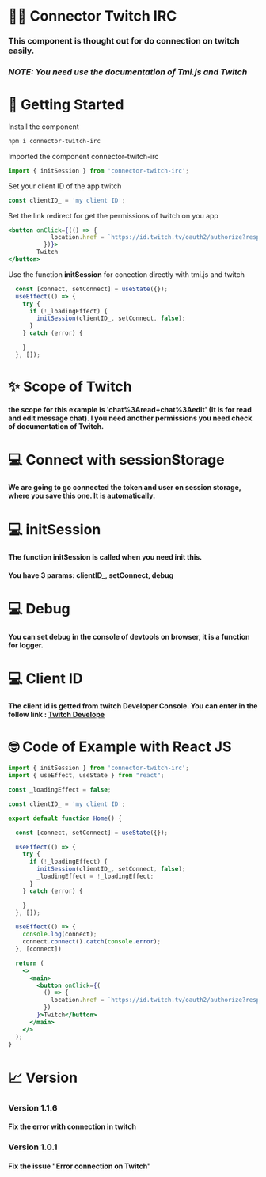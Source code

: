 # 👋🏼 Connector Twitch IRC
### This component is thought out for do connection on twitch easily.

### **_NOTE:_** _You need use the documentation of Tmi.js and Twitch_

# 🚀 Getting Started 

Install the component
```bash
npm i connector-twitch-irc
```

Imported the component connector-twitch-irc
```js
import { initSession } from 'connector-twitch-irc';
```
Set your client ID of the app twitch
```js
const clientID_ = 'my client ID';
```

Set the link redirect for get the permissions of twitch on you app
```jsx
<button onClick={(() => {
            location.href = `https://id.twitch.tv/oauth2/authorize?response_type=token&client_id=${clientID_}&redirect_uri=${location.origin}&scope=chat%3Aread+chat%3Aedit`
          })}>
        Twitch
</button>
```

Use the function **initSession** for conection directly with tmi.js and twitch
```jsx
  const [connect, setConnect] = useState({});
  useEffect(() => {
    try {
      if (!_loadingEffect) {
        initSession(clientID_, setConnect, false);
      }
    } catch (error) {

    }
  }, []);
```

# ✨ Scope of Twitch
#### the scope for this example is 'chat%3Aread+chat%3Aedit' (It is for read and edit message chat). I you need another permissions you need check of documentation of Twitch.

# 💻 Connect with sessionStorage
#### We are going to go connected the token and user on session storage, where you save this one. It is automatically.

# 💻 initSession
#### The function initSession is called when you need init this.
#### You have 3 params: clientID_, setConnect, debug


# 💻 Debug
#### You can set debug in the console of devtools on browser, it is a function for logger.

# 💻 Client ID
#### The client id is getted from twitch Developer Console. You can enter in the follow link : <a href="https://dev.twitch.tv/">Twitch Develope</a>


# 🤓 Code of Example with React JS

```jsx
import { initSession } from 'connector-twitch-irc';
import { useEffect, useState } from "react";

const _loadingEffect = false;

const clientID_ = 'my client ID';

export default function Home() {

  const [connect, setConnect] = useState({});

  useEffect(() => {
    try {
      if (!_loadingEffect) {
        initSession(clientID_, setConnect, false);
        _loadingEffect = !_loadingEffect;
      }
    } catch (error) {

    }
  }, []);

  useEffect(() => {
    console.log(connect);
    connect.connect().catch(console.error);
  }, [connect])

  return (
    <>
      <main>
        <button onClick={(
          () => {
            location.href = `https://id.twitch.tv/oauth2/authorize?response_type=token&client_id=${clientID_}&redirect_uri=${location.origin}&scope=chat%3Aread+chat%3Aedit`
          })
        }>Twitch</button>
      </main>
    </>
  );
}

```

# 📈 Version

### Version 1.1.6
#### Fix the error with connection in twitch

### Version 1.0.1
#### Fix the issue "Error connection on Twitch"